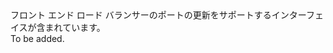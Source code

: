 <Namespace Name="Microsoft.Azure.Management.Network.Fluent.HasFrontendPort.Update">
  <Docs>
    <summary>フロント エンド ロード バランサーのポートの更新をサポートするインターフェイスが含まれています。</summary> 
    <remarks>To be added.</remarks>
  </Docs>
</Namespace>
